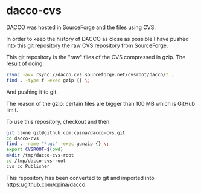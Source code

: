 # dacco-cvs

DACCO was hosted in SourceForge and the files using CVS.

In order to keep the history of DACCO as close as possible I have pushed into this git repository the raw CVS repository from SourceForge.

This git repository is the "raw" files of the CVS compressed in gzip. The result of doing:
```sh
rsync -avv rsync://dacco.cvs.sourceforge.net/cvsroot/dacco/* .
find . -type f -exec gzip {} \;
```
And pushing it to git.

The reason of the gzip: certain files are bigger than 100 MB which is GitHub limit.

To use this repository, checkout and then:
```sh
git clone git@github.com:cpina/dacco-cvs.git
cd dacco-cvs
find . -name "*.gz" -exec gunzip {} \;
export CVSROOT=$(pwd)
mkdir /tmp/dacco-cvs-root
cd /tmp/dacco-cvs-root
cvs co Publisher
```

This repository has been converted to git and imported into https://github.com/cpina/dacco
